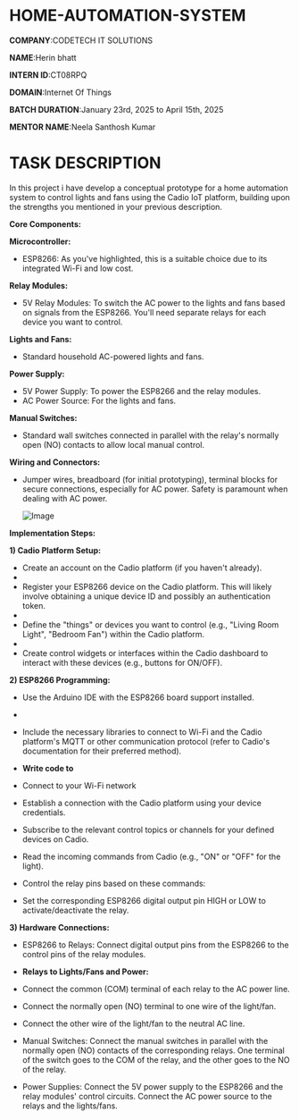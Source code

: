 # HOME-AUTOMATION-SYSTEM

**COMPANY**:CODETECH IT SOLUTIONS

**NAME**:Herin bhatt

**INTERN ID**:CT08RPQ

**DOMAIN**:Internet Of Things

**BATCH DURATION**:January 23rd, 2025 to April 15th, 2025

**MENTOR NAME**:Neela Santhosh Kumar

# TASK DESCRIPTION

In this project i have develop a conceptual prototype for a home automation system to control lights and fans using the Cadio IoT platform, building upon the strengths you mentioned in your previous description.

**Core Components:**

**Microcontroller:**

- ESP8266: As you've highlighted, this is a suitable choice due to its integrated Wi-Fi and low cost.

**Relay Modules:**

- 5V Relay Modules: To switch the AC power to the lights and fans based on signals from the ESP8266. You'll need separate relays for each device you want to control.

**Lights and Fans:**

- Standard household AC-powered lights and fans.

**Power Supply:**

- 5V Power Supply: To power the ESP8266 and the relay modules.
- AC Power Source: For the lights and fans.

**Manual Switches:**

- Standard wall switches connected in parallel with the relay's normally open (NO) contacts to allow local manual control.

**Wiring and Connectors:**

- Jumper wires, breadboard (for initial prototyping), terminal blocks for secure connections, especially for AC power. Safety is paramount when dealing with AC power.

  ![Image](https://github.com/user-attachments/assets/ea2a6b62-49a0-48dd-902d-5edb4bcc3396)

**Implementation Steps:**

**1) Cadio Platform Setup:**

- Create an account on the Cadio platform (if you haven't already).
- 
- Register your ESP8266 device on the Cadio platform. This will likely involve obtaining a unique device ID and possibly an authentication token.
- 
- Define the "things" or devices you want to control (e.g., "Living Room Light", "Bedroom Fan") within the Cadio platform.
- 
- Create control widgets or interfaces within the Cadio dashboard to interact with these devices (e.g., buttons for ON/OFF).

**2) ESP8266 Programming:**

- Use the Arduino IDE with the ESP8266 board support installed.
- 
- Include the necessary libraries to connect to Wi-Fi and the Cadio platform's MQTT or other communication protocol (refer to Cadio's documentation for their preferred method).

- **Write code to**
  
- Connect to your Wi-Fi network
  
- Establish a connection with the Cadio platform using your device credentials.
  
- Subscribe to the relevant control topics or channels for your defined devices on Cadio.
  
- Read the incoming commands from Cadio (e.g., "ON" or "OFF" for the light).
  
- Control the relay pins based on these commands:
  
- Set the corresponding ESP8266 digital output pin HIGH or LOW to activate/deactivate the relay.

**3) Hardware Connections:**

- ESP8266 to Relays: Connect digital output pins from the ESP8266 to the control pins of the relay modules.
  
- **Relays to Lights/Fans and Power:**
  
- Connect the common (COM) terminal of each relay to the AC power line.
  
- Connect the normally open (NO) terminal to one wire of the light/fan.
  
- Connect the other wire of the light/fan to the neutral AC line.

- Manual Switches: Connect the manual switches in parallel with the normally open (NO) contacts of the corresponding relays. One terminal of the switch goes to the COM of the relay, and the other goes to the NO of the relay.
- Power Supplies: Connect the 5V power supply to the ESP8266 and the relay modules' control circuits. Connect the AC power source to the relays and the lights/fans.

